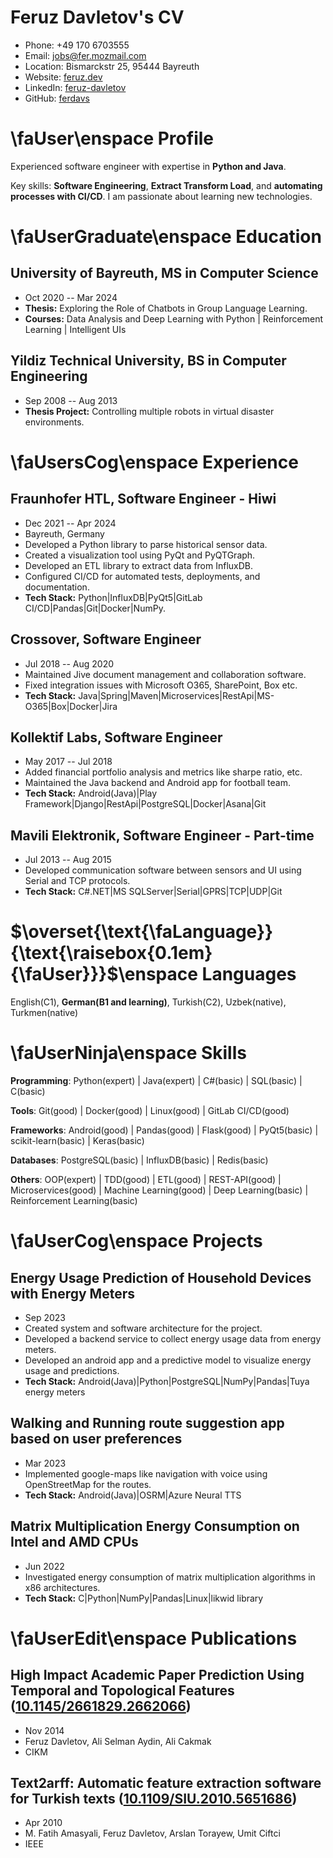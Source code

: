 # Feruz Davletov's CV

- Phone: +49 170 6703555
- Email: [jobs@fer.mozmail.com](mailto:jobs@fer.mozmail.com)
- Location: Bismarckstr 25, 95444 Bayreuth
- Website: [feruz.dev](https://feruz.dev/)
- LinkedIn: [feruz-davletov](https://linkedin.com/in/feruz-davletov)
- GitHub: [ferdavs](https://github.com/ferdavs)


# \faUser\enspace  Profile

Experienced software engineer with expertise in **Python and Java**.

Key skills: **Software Engineering**, **Extract Transform Load**, and **automating processes with CI/CD**. I am passionate about learning new technologies.

# \faUserGraduate\enspace  Education

## University of Bayreuth, MS in Computer Science

- Oct 2020 -- Mar 2024
- **Thesis:** Exploring the Role of Chatbots in Group Language Learning.
- **Courses:** Data Analysis and Deep Learning with Python | Reinforcement Learning | Intelligent UIs

## Yildiz Technical University, BS in Computer Engineering

- Sep 2008 -- Aug 2013
- **Thesis Project:** Controlling multiple robots in virtual disaster environments.

# \faUsersCog\enspace  Experience

## Fraunhofer HTL, Software Engineer - Hiwi

- Dec 2021 -- Apr 2024
- Bayreuth, Germany
- Developed a Python library to parse historical sensor data.
- Created a visualization tool using PyQt and PyQTGraph.
- Developed an ETL library to extract data from InfluxDB.
- Configured CI/CD for automated tests, deployments, and documentation.
- **Tech Stack:** Python|InfluxDB|PyQt5|GitLab CI/CD|Pandas|Git|Docker|NumPy.

## Crossover, Software Engineer

- Jul 2018 -- Aug 2020
- Maintained Jive document management and collaboration software.
- Fixed integration issues with Microsoft O365, SharePoint, Box etc.
- **Tech Stack:** Java|Spring|Maven|Microservices|RestApi|MS-O365|Box|Docker|Jira

## Kollektif Labs, Software Engineer

- May 2017 -- Jul 2018
- Added financial portfolio analysis and metrics like sharpe ratio, etc.
- Maintained the Java backend and Android app for football team.
- **Tech Stack:** Android(Java)|Play Framework|Django|RestApi|PostgreSQL|Docker|Asana|Git

## Mavili Elektronik, Software Engineer - Part-time

- Jul 2013 -- Aug 2015
- Developed communication software between sensors and UI using Serial and TCP protocols.
- **Tech Stack:** C#.NET|MS SQLServer|Serial|GPRS|TCP|UDP|Git

# $\overset{\text{\faLanguage}}{\text{\raisebox{0.1em}{\faUser}}}$\enspace Languages

English(C1), **German(B1 and learning)**, Turkish(C2), Uzbek(native), Turkmen(native)



# \faUserNinja\enspace Skills

**Programming**: Python(expert) | Java(expert) | C#(basic) | SQL(basic) | C(basic)

**Tools**: Git(good) | Docker(good) | Linux(good) | GitLab CI/CD(good)

**Frameworks**: Android(good) | Pandas(good) | Flask(good) | PyQt5(basic) | scikit-learn(basic) | Keras(basic)

**Databases**: PostgreSQL(basic) | InfluxDB(basic) | Redis(basic)

**Others**: OOP(expert) | TDD(good) | ETL(good) | REST-API(good) | Microservices(good) | Machine Learning(good) | Deep Learning(basic) | Reinforcement Learning(basic)

# \faUserCog\enspace  Projects

## Energy Usage Prediction of Household Devices with Energy Meters

- Sep 2023
- Created system and software architecture for the project.
- Developed a backend service to collect energy usage data from energy meters.
- Developed an android app and a predictive model to visualize energy usage and predictions.
- **Tech Stack:** Android(Java)|Python|PostgreSQL|NumPy|Pandas|Tuya energy meters

## Walking and Running route suggestion app based on user preferences

- Mar 2023
- Implemented google-maps like navigation with voice using OpenStreetMap for the routes.
- **Tech Stack:** Android(Java)|OSRM|Azure Neural TTS

## Matrix Multiplication Energy Consumption on Intel and AMD CPUs

- Jun 2022
- Investigated energy consumption of matrix multiplication algorithms in x86 architectures.
- **Tech Stack:** C|Python|NumPy|Pandas|Linux|likwid library

# \faUserEdit\enspace Publications

## High Impact Academic Paper Prediction Using Temporal and Topological Features ([10.1145/2661829.2662066](https://doi.org/10.1145/2661829.2662066))
- Nov 2014
- Feruz Davletov, Ali Selman Aydin, Ali Cakmak
- CIKM

## Text2arff: Automatic feature extraction software for Turkish texts ([10.1109/SIU.2010.5651686](https://doi.org/10.1109/SIU.2010.5651686))
- Apr 2010
- M. Fatih Amasyali, Feruz Davletov, Arslan Torayew, Umit Ciftci
- IEEE


